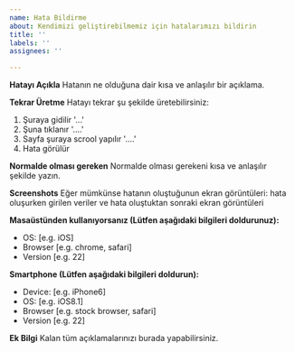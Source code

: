 ```yaml
---
name: Hata Bildirme
about: Kendimizi geliştirebilmemiz için hatalarımızı bildirin
title: ''
labels: ''
assignees: ''

---
```


**Hatayı Açıkla**
Hatanın ne olduğuna dair kısa ve anlaşılır bir açıklama.

**Tekrar Üretme**
Hatayı tekrar şu şekilde üretebilirsiniz:
1. Şuraya gidilir '...'
2. Şuna tıklanır '....'
3. Sayfa şuraya scrool yapılır '....'
4. Hata görülür

**Normalde olması gereken**
Normalde olması gerekeni kısa ve anlaşılır şekilde yazın.

**Screenshots**
Eğer mümkünse hatanın oluştuğunun ekran görüntüleri: hata oluşurken girilen veriler ve hata oluştuktan sonraki ekran görüntüleri

**Masaüstünden kullanıyorsanız (Lütfen aşağıdaki bilgileri doldurunuz):**
 - OS: [e.g. iOS]
 - Browser [e.g. chrome, safari]
 - Version [e.g. 22]

**Smartphone (Lütfen aşağıdaki bilgileri doldurun):**
 - Device: [e.g. iPhone6]
 - OS: [e.g. iOS8.1]
 - Browser [e.g. stock browser, safari]
 - Version [e.g. 22]

**Ek Bilgi**
Kalan tüm açıklamalarınızı burada yapabilirsiniz.
